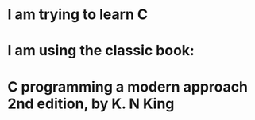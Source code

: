 # I am trying to learn C

# I am using the classic book:

# C programming a modern approach 2nd edition, by K. N King
